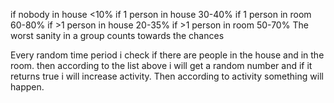 if nobody in house <10%
if 1 person in house 30-40%
if 1 person in room 60-80%
if >1 person in house 20-35%
if >1 person in room 50-70%
The worst sanity in a group counts towards the chances




Every random time period i check if there are people in the house and in the room. then according to the list above i will get a random number and if it returns true 
i will increase activity.
Then according to activity something will happen.
